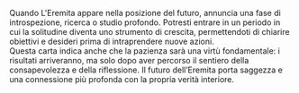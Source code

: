 Quando L'Eremita appare nella posizione del futuro, annuncia una fase di introspezione, ricerca o studio profondo. Potresti entrare in un periodo in cui la solitudine diventa uno strumento di crescita, permettendoti di chiarire obiettivi e desideri prima di intraprendere nuove azioni.  
Questa carta indica anche che la pazienza sarà una virtù fondamentale: i risultati arriveranno, ma solo dopo aver percorso il sentiero della consapevolezza e della riflessione. Il futuro dell’Eremita porta saggezza e una connessione più profonda con la propria verità interiore.
